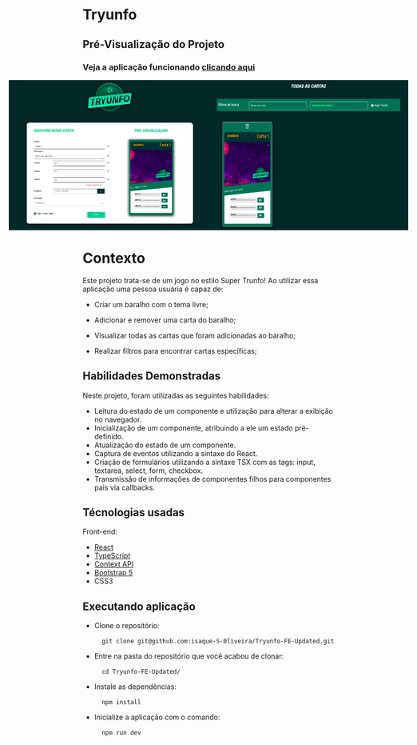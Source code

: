 # Tryunfo 


## Pré-Visualização do Projeto

### Veja a aplicação funcionando <a title="https://isaque-s-0liveira.github.io/Tryunfo-FE-Updated/" role="link" target="_blank" rel="noopener noreferrer nofollow" class="text-bold" href="https://isaque-s-0liveira.github.io/Tryunfo-FE-Updated/">clicando aqui</a>

<div style="display:flex; justify-content:center;  align-items:center; width="100%">
  <img src="preview/Captura1.png" alt="Captura de Tela 1" width="400" height="300"/>
  <img src="preview/captura2.png" alt="Captura de Tela 2" width="400" height="300"/>
</div>


# Contexto
Este projeto trata-se de um jogo no estilo Super Trunfo! Ao utilizar essa aplicação uma pessoa usuária é capaz de:

- Criar um baralho com o tema livre;

- Adicionar e remover uma carta do baralho;

- Visualizar todas as cartas que foram adicionadas ao baralho;

- Realizar filtros para encontrar cartas específicas;
  

## Habilidades Demonstradas

Neste projeto, foram utilizadas as seguintes habilidades:

- Leitura do estado de um componente e utilização para alterar a exibição no navegador.
- Inicialização de um componente, atribuindo a ele um estado pré-definido.
- Atualização do estado de um componente.
- Captura de eventos utilizando a sintaxe do React.
- Criação de formulários utilizando a sintaxe TSX com as tags: input, textarea, select, form, checkbox.
- Transmissão de informações de componentes filhos para componentes pais via callbacks.


## Técnologias usadas

Front-end:
- [React](https://reactjs.org/)
- [TypeScript](https://www.typescriptlang.org/)
- [Context API](https://reactjs.org/docs/context.html)
- [Bootstrap 5](https://getbootstrap.com/)
- CSS3

## Executando aplicação

* Clone o repositório:
  ```
    git clone git@github.com:isaque-S-0liveira/Tryunfo-FE-Updated.git
  ```
* Entre na pasta do repositório que você acabou de clonar:

  ```
    cd Tryunfo-FE-Updated/
  ```
* Instale as dependências:
  ```
    npm install
  ```

* Inicialize a aplicação com o comando: 
  ```
    npm run dev
  ```


